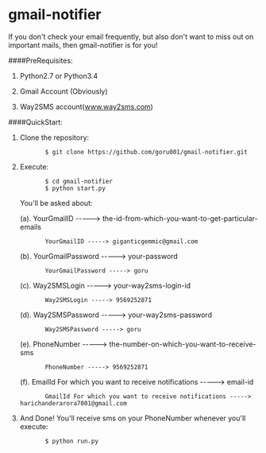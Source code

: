 # gmail-notifier
If you don't check your email frequently, but also don't want to miss out on important mails, then gmail-notifier is for you!

####PreRequisites:

1. Python2.7 or Python3.4

2. Gmail Account (Obviously)

3. Way2SMS account(www.way2sms.com)


####QuickStart:

1. Clone the repository:

              $ git clone https://github.com/goru001/gmail-notifier.git
              
2. Execute:

              $ cd gmail-notifier
              $ python start.py
              
   You'll be asked about:
   
   (a). YourGmailID ----->  the-id-from-which-you-want-to-get-particular-emails
   
              YourGmailID -----> giganticgemmic@gmail.com
   
   
   (b). YourGmailPassword ----->  your-password
   
              YourGmailPassword -----> goru
   
   
   (c). Way2SMSLogin ----->  your-way2sms-login-id
   
              Way2SMSLogin -----> 9569252871
   
   
   (d). Way2SMSPassword ----->  your-way2sms-password
   
              Way2SMSPassword -----> goru
             
              
   (e). PhoneNumber -----> the-number-on-which-you-want-to-receive-sms
  
              PhoneNumber -----> 9569252871
              
  
   (f). EmailId For which you want to receive notifications -----> email-id

              GmailId For which you want to receive notifications -----> harichanderarora7001@gmail.com


3. And Done! You'll receive sms on your PhoneNumber whenever you'll execute:

              $ python run.py 
